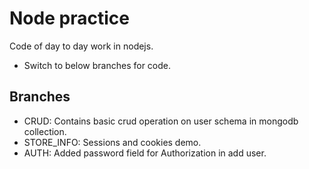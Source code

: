 # Node practice

Code of day to day work in nodejs.

-  Switch to below branches for code.

## Branches

- CRUD: Contains basic crud operation on user schema in mongodb collection.
- STORE_INFO: Sessions and cookies demo.
- AUTH: Added password field for Authorization in add user.
